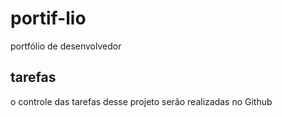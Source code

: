 # portif-lio
portfólio de desenvolvedor

## tarefas 
o controle das tarefas desse projeto serão realizadas no Github